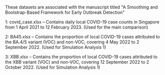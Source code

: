 These datasets are associated with the manuscript titled "A Smoothing and Bootstrap-Based Framework for Early Outbreak Detection"

1: covid_case.xlsx – Contains daily local COVID-19 case counts in Singapore from 1 April 2021 to 12 February 2023. (Used for the main comparison)

2: BA45.xlsx – Contains the proportion of local COVID-19 cases attributed to the BA.4/5 variant (VOC) and non-VOC, covering 4 May 2022 to 2 September 2022. (Used for Simulation Analysis 1)

3: XBB.xlsx – Contains the proportion of local COVID-19 cases attributed to the XBB variant (VOC) and non-VOC, covering 12 September 2022 to 2 October 2022. (Used for Simulation Analysis 1)
